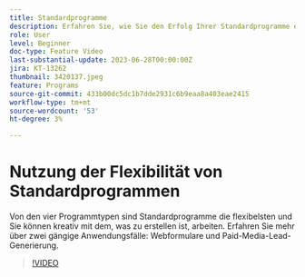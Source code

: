 ```yaml
---
title: Standardprogramme
description: Erfahren Sie, wie Sie den Erfolg Ihrer Standardprogramme erstellen und messen können.
role: User
level: Beginner
doc-type: Feature Video
last-substantial-update: 2023-06-28T00:00:00Z
jira: KT-13262
thumbnail: 3420137.jpeg
feature: Programs
source-git-commit: 433b00dc5dc1b7dde2931c6b9eaa8a403eae2415
workflow-type: tm+mt
source-wordcount: '53'
ht-degree: 3%

---
```



# Nutzung der Flexibilität von Standardprogrammen


Von den vier Programmtypen sind Standardprogramme die flexibelsten und Sie können kreativ mit dem, was zu erstellen ist, arbeiten.
Erfahren Sie mehr über zwei gängige Anwendungsfälle: Webformulare und Paid-Media-Lead-Generierung.

>[!VIDEO](https://video.tv.adobe.com/v/3420137?learn=on)
